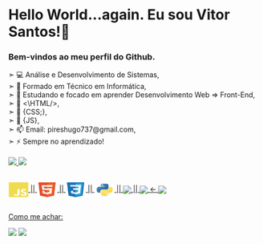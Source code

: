<h1>Hello World...again. Eu sou Vitor Santos!👋 </h1>
<h3> Bem-vindos ao meu perfil do Github. </h3>
➣ 💻 Análise e Desenvolvimento de Sistemas, <br>
➣ 🔭 Formado em Técnico em Informática, <br>
➣ 🌱 Estudando e focado em aprender Desenvolvimento Web => Front-End, <br>
➣ 🎈 <\HTML/>, <br>
➣ 🤔 {CSS;}, <br>
➣ 💬 {JS}, <br>
➣ 📫 Email: pireshugo737@gmail.com, <br>
➣ ⚡ Sempre no aprendizado! <br> <br>
<div> <a href="https://github.com/vitorsantos920"> <img height="180em" src="https://github-readme-stats.vercel.app/api?username=vitorsantos920&show_icons=true&theme=dracula&include_all_commits=true&count_private=true"/> <img height="180em" src="https://github-readme-stats.vercel.app/api/top-langs/?username=vitorsantos920&layout=compact&langs_count=7&theme=dracula"/> </div>
  
<div style="display: inline_block"><br>
  
  <img align="center" alt="Js" height="30" width="40" src="https://raw.githubusercontent.com/devicons/devicon/master/icons/javascript/javascript-plain.svg"> || 
  <img align="center" alt="HTML" height="30" width="40" src="https://raw.githubusercontent.com/devicons/devicon/master/icons/html5/html5-original.svg"> || 
  <img align="center" alt="CSS" height="30" width="40" src="https://raw.githubusercontent.com/devicons/devicon/master/icons/css3/css3-original.svg"> || 
  <img align="center" alt="Python" height="30" width="40" src="https://raw.githubusercontent.com/devicons/devicon/master/icons/python/python-original.svg"> || 
  <img align="center" height="32px" src="https://cdn.jsdelivr.net/gh/devicons/devicon/icons/nodejs/nodejs-original.svg"> || 
  <img align="center" height="70px" src="https://cdn.jsdelivr.net/gh/devicons/devicon/icons/mysql/mysql-original-wordmark.svg"> &larr; 
  <img align="center" height="30px" src="https://cdn.jsdelivr.net/gh/devicons/devicon/icons/visualstudio/visualstudio-plain.svg">
</div>
  
  ##
<div>
  <p> Como me achar: </p>
  <a href="https://www.instagram.com/vitorsantos_hp/" target="_blank"><img src="https://img.shields.io/badge/Instagram-E4405F?style=for-the-badge&logo=instagram&logoColor=white" target="_blank"></a>
  <a href="https://www.linkedin.com/in/vitor-santos-3526b7214/" target="_blank"><img src="https://img.shields.io/badge/LinkedIn-0077B5?style=for-the-badge&logo=linkedin&logoColor=white" target="_blank"></a>
</div>
  
